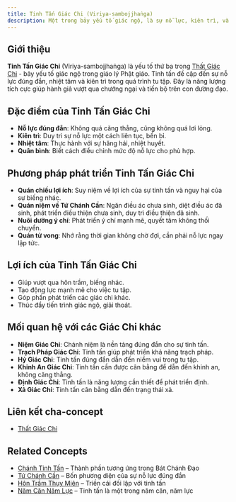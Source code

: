 ```yaml
---
title: Tinh Tấn Giác Chi (Viriya-sambojjhaṅga)
description: Một trong bảy yếu tố giác ngộ, là sự nỗ lực, kiên trì, và nhiệt tâm trong việc tu tập.
---
```


## Giới thiệu

**Tinh Tấn Giác Chi** (Viriya-sambojjhaṅga) là yếu tố thứ ba trong [Thất Giác Chi](/content/that-giac-chi/) - bảy yếu tố giác ngộ trong giáo lý Phật giáo. Tinh tấn đề cập đến sự nỗ lực đúng đắn, nhiệt tâm và kiên trì trong quá trình tu tập. Đây là năng lượng tích cực giúp hành giả vượt qua chướng ngại và tiến bộ trên con đường đạo.

## Đặc điểm của Tinh Tấn Giác Chi

- **Nỗ lực đúng đắn**: Không quá căng thẳng, cũng không quá lơi lỏng.
- **Kiên trì**: Duy trì sự nỗ lực một cách liên tục, bền bỉ.
- **Nhiệt tâm**: Thực hành với sự hăng hái, nhiệt huyết.
- **Quân bình**: Biết cách điều chỉnh mức độ nỗ lực cho phù hợp.

## Phương pháp phát triển Tinh Tấn Giác Chi

- **Quán chiếu lợi ích**: Suy niệm về lợi ích của sự tinh tấn và nguy hại của sự biếng nhác.
- **Quán niệm về Tứ Chánh Cần**: Ngăn điều ác chưa sinh, diệt điều ác đã sinh, phát triển điều thiện chưa sinh, duy trì điều thiện đã sinh.
- **Nuôi dưỡng ý chí**: Phát triển ý chí mạnh mẽ, quyết tâm không thối chuyển.
- **Quán tử vong**: Nhớ rằng thời gian không chờ đợi, cần phải nỗ lực ngay lập tức.

## Lợi ích của Tinh Tấn Giác Chi

- Giúp vượt qua hôn trầm, biếng nhác.
- Tạo động lực mạnh mẽ cho việc tu tập.
- Góp phần phát triển các giác chi khác.
- Thúc đẩy tiến trình giác ngộ, giải thoát.

## Mối quan hệ với các Giác Chi khác

- **Niệm Giác Chi**: Chánh niệm là nền tảng đúng đắn cho sự tinh tấn.
- **Trạch Pháp Giác Chi**: Tinh tấn giúp phát triển khả năng trạch pháp.
- **Hỷ Giác Chi**: Tinh tấn đúng đắn dẫn đến niềm vui trong tu tập.
- **Khinh An Giác Chi**: Tinh tấn cần được cân bằng để dẫn đến khinh an, không căng thẳng.
- **Định Giác Chi**: Tinh tấn là năng lượng cần thiết để phát triển định.
- **Xả Giác Chi**: Tinh tấn cân bằng dẫn đến trạng thái xả.

## Liên kết cha-concept

- [Thất Giác Chi](/content/that-giac-chi/)

## Related Concepts

- [Chánh Tinh Tấn](/content/chanh-tinh-tan/) – Thành phần tương ứng trong Bát Chánh Đạo
- [Tứ Chánh Cần](/content/tu-chanh-can/) – Bốn phương diện của sự nỗ lực đúng đắn
- [Hôn Trầm Thụy Miên](/content/hon-tram/) – Triền cái đối lập với tinh tấn
- [Năm Căn Năm Lực](/content/ngu-can-ngu-luc/) – Tinh tấn là một trong năm căn, năm lực 